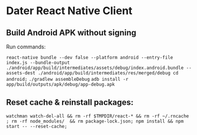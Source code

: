 # Dater React Native Client


## Build Android APK without signing

Run commands:

`react-native bundle --dev false --platform android --entry-file index.js --bundle-output ./android/app/build/intermediates/assets/debug/index.android.bundle --assets-dest ./android/app/build/intermediates/res/merged/debug
cd android;`
`./gradlew assembleDebug`
`adb install -r app/build/outputs/apk/debug/app-debug.apk`

## Reset cache & reinstall packages:

`watchman watch-del-all && rm -rf $TMPDIR/react-* && rm -rf ~/.rncache ; rm -rf node_modules/  && rm package-lock.json; npm install && npm start -- --reset-cache;`

